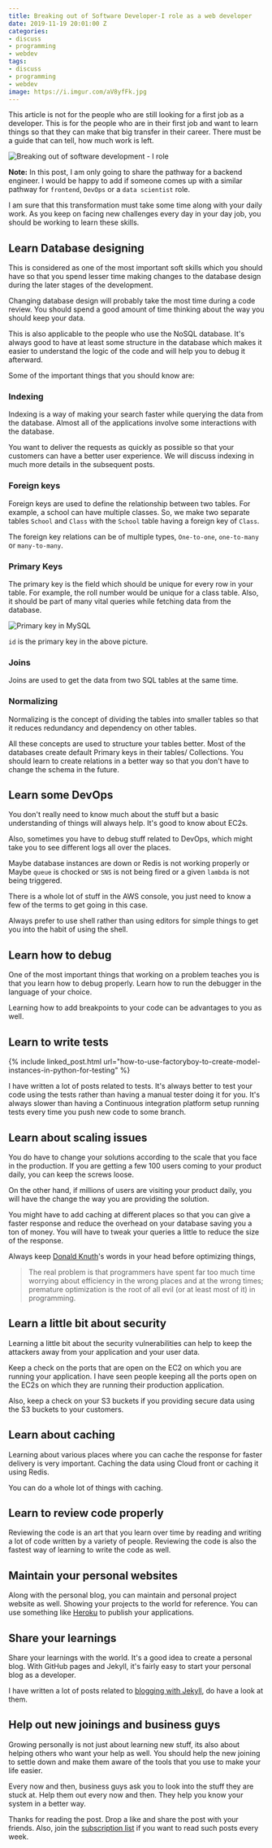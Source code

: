 ```yaml
---
title: Breaking out of Software Developer-I role as a web developer
date: 2019-11-19 20:01:00 Z
categories:
- discuss
- programming
- webdev
tags:
- discuss
- programming
- webdev
image: https://i.imgur.com/aV8yfFk.jpg
---
```


This article is not for the people who are still looking for a first job as a developer. This is for the people who are in their first job and want to learn things so that they can make that big transfer in their career. There must be a guide that can tell, how much work is left.

![Breaking out of software development - I role](https://i.imgur.com/aV8yfFk.jpg "Breaking out of software development - I role")

**Note:** In this post, I am only going to share the pathway for a backend engineer. I would be happy to add if someone comes up with a similar pathway for `frontend`, `DevOps` or a `data scientist` role.

I am sure that this transformation must take some time along with your daily work. As you keep on facing new challenges every day in your day job, you should be working to learn these skills.

## Learn Database designing

This is considered as one of the most important soft skills which you should have so that you spend lesser time making changes to the database design during the later stages of the development.

Changing database design will probably take the most time during a code review. You should spend a good amount of time thinking about the way you should keep your data.

This is also applicable to the people who use the NoSQL database. It's always good to have at least some structure in the database which makes it easier to understand the logic of the code and will help you to debug it afterward.

Some of the important things that you should know are:

### Indexing

Indexing is a way of making your search faster while querying the data from the database. Almost all of the applications involve some interactions with the database.

You want to deliver the requests as quickly as possible so that your customers can have a better user experience. We will discuss indexing in much more details in the subsequent posts.

### Foreign keys

Foreign keys are used to define the relationship between two tables. For example, a school can have multiple classes. So, we make two separate tables `School` and `Class` with the `School` table having a foreign key of `Class`.

The foreign key relations can be of multiple types, `One-to-one`, `one-to-many` or `many-to-many`.

### Primary Keys

The primary key is the field which should be unique for every row in your table. For example, the roll number would be unique for a class table. Also, it should be part of many vital queries while fetching data from the database.

![Primary key in MySQL](https://i.imgur.com/GK763MW.jpg "Primary key in MySQL")

`id` is the primary key in the above picture.

### Joins

Joins are used to get the data from two SQL tables at the same time.

### Normalizing

Normalizing is the concept of dividing the tables into smaller tables so that it reduces redundancy and dependency on other tables.

All these concepts are used to structure your tables better. Most of the databases create default Primary keys in their tables/ Collections. You should learn to create relations in a better way so that you don't have to change the schema in the future.

## Learn some DevOps

You don't really need to know much about the stuff but a basic understanding of things will always help. It's good to know about EC2s.

Also, sometimes you have to debug stuff related to DevOps, which might take you to see different logs all over the places.

Maybe database instances are down or Redis is not working properly or Maybe `queue` is chocked or `SNS` is not being fired or a given `lambda` is not being triggered.

There is a whole lot of stuff in the AWS console, you just need to know a few of the terms to get going in this case.

Always prefer to use shell rather than using editors for simple things to get you into the habit of using the shell.

## Learn how to debug

One of the most important things that working on a problem teaches you is that you learn how to debug properly. Learn how to run the debugger in the language of your choice.

Learning how to add breakpoints to your code can be advantages to you as well.

## Learn to write tests

{% include linked_post.html url="how-to-use-factoryboy-to-create-model-instances-in-python-for-testing" %}

I have written a lot of posts related to tests. It's always better to test your code using the tests rather than having a manual tester doing it for you. It's always slower than having a Continuous integration platform setup running tests every time you push new code to some branch.

## Learn about scaling issues

You do have to change your solutions according to the scale that you face in the production. If you are getting a few 100 users coming to your product daily, you can keep the screws loose.

On the other hand, if millions of users are visiting your product daily, you will have the change the way you are providing the solution.

You might have to add caching at different places so that you can give a faster response and reduce the overhead on your database saving you a ton of money. You will have to tweak your queries a little to reduce the size of the response.

Always keep [Donald Knuth](https://en.wikipedia.org/wiki/Donald_Knuth)'s words in your head before optimizing things,

> The real problem is that programmers have spent far too much time worrying about efficiency in the wrong places and at the wrong times; premature optimization is the root of all evil (or at least most of it) in programming.

## Learn a little bit about security

Learning a little bit about the security vulnerabilities can help to keep the attackers away from your application and your user data.

Keep a check on the ports that are open on the EC2 on which you are running your application. I have seen people keeping all the ports open on the EC2s on which they are running their production application.

Also, keep a check on your S3 buckets if you providing secure data using the S3 buckets to your customers.

## Learn about caching

Learning about various places where you can cache the response for faster delivery is very important. Caching the data using Cloud front or caching it using Redis.

You can do a whole lot of things with caching.

## Learn to review code properly

Reviewing the code is an art that you learn over time by reading and writing a lot of code written by a variety of people. Reviewing the code is also the fastest way of learning to write the code as well.

## Maintain your personal websites

Along with the personal blog, you can maintain and personal project website as well. Showing your projects to the world for reference. You can use something like [Heroku](https://www.heroku.com/) to publish your applications.

## Share your learnings

Share your learnings with the world. It's a good idea to create a personal blog. With GitHub pages and Jekyll, it's fairly easy to start your personal blog as a developer.

I have written a lot of posts related to [blogging with Jekyll](https://ranvir.xyz/blog/blogging/), do have a look at them.

## Help out new joinings and business guys

Growing personally is not just about learning new stuff, its also about helping others who want your help as well. You should help the new joining to settle down and make them aware of the tools that you use to make your life easier.

Every now and then, business guys ask you to look into the stuff they are stuck at. Help them out every now and then. They help you know your system in a better way.

Thanks for reading the post. Drop a like and share the post with your friends. Also, join the [subscription list](https://ranvir.xyz/blog/subscribe/) if you want to read such posts every week.